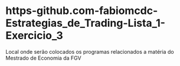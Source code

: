 # https-github.com-fabiomcdc-Estrategias_de_Trading-Lista_1-Exercicio_3
Local onde serão colocados os programas relacionados a matéria do Mestrado de Economia da FGV
